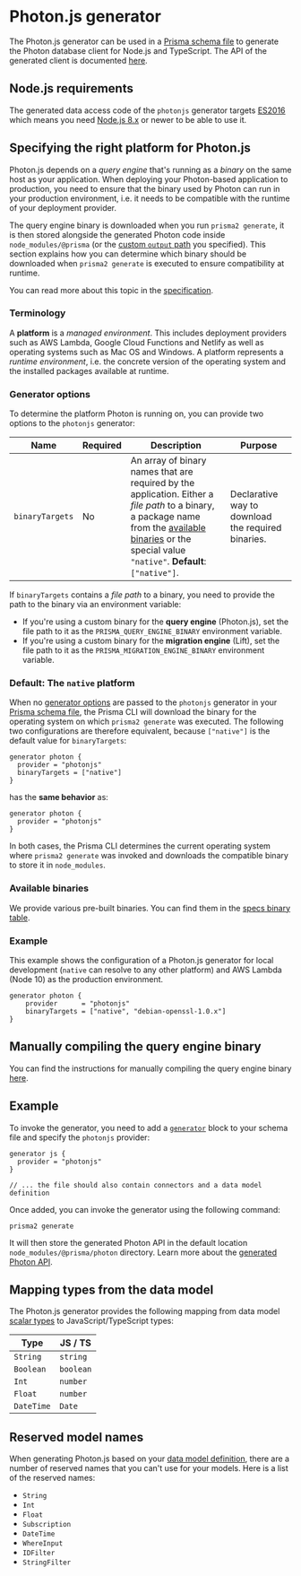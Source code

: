 # Photon.js generator

The Photon.js generator can be used in a [Prisma schema file](../../prisma-schema-file.md) to generate the Photon database client for Node.js and TypeScript. The API of the generated client is documented [here](../../photon/api.md).

## Node.js requirements

The generated data access code of the `photonjs` generator targets [ES2016](https://exploringjs.com/es2016-es2017/) which means you need [Node.js 8.x](https://nodejs.org/en/download/releases/) or newer to be able to use it.

## Specifying the right platform for Photon.js

Photon.js depends on a _query engine_ that's running as a _binary_ on the same host as your application. When deploying your Photon-based application to production, you need to ensure that the binary used by Photon can run in your production environment, i.e. it needs to be compatible with the runtime of your deployment provider.

The query engine binary is downloaded when you run `prisma2 generate`, it is then stored alongside the generated Photon code inside `node_modules/@prisma` (or the [custom `output` path](../../photon/codegen-and-node-setup.md) you specified). This section explains how you can determine which binary should be downloaded when `prisma2 generate` is executed to ensure compatibility at runtime.

You can read more about this topic in the [specification](https://github.com/prisma/specs/blob/master/binaries/Readme.md).

### Terminology

A **platform** is a _managed environment_. This includes deployment providers such as AWS Lambda, Google Cloud Functions and Netlify as well as operating systems such as Mac OS and Windows. A platform represents a _runtime environment_, i.e. the concrete version of the operating system and the installed packages available at runtime.

### Generator options

To determine the platform Photon is running on, you can provide two options to the `photonjs` generator:

| Name             | Required                                               | Description                                                                                                                                                                                                                | Purpose                                                   |
| ---------------- | ------------------------------------------------------ | -------------------------------------------------------------------------------------------------------------------------------------------------------------------------------------------------------------------------- | --------------------------------------------------------- |
| `binaryTargets`      | No                                                     | An array of binary names that are required by the application. Either a _file path_ to a binary, a package name from the [available binaries](#available-binaries) or the special value `"native"`. **Default**: `["native"]`. | Declarative way to download the required binaries.        |

If `binaryTargets` contains a _file path_ to a binary, you need to provide the path to the binary via an environment variable:

- If you're using a custom binary for the **query engine** (Photon.js), set the file path to it as the `PRISMA_QUERY_ENGINE_BINARY` environment variable.
- If you're using a custom binary for the **migration engine** (Lift), set the file path to it as the `PRISMA_MIGRATION_ENGINE_BINARY` environment variable.

### Default: The `native` platform

When no [generator options](#generator-options) are passed to the `photonjs` generator in your [Prisma schema file](../prisma-schema-file.md), the Prisma CLI will download the binary for the operating system on which `prisma2 generate` was executed. The following two configurations are therefore equivalent, because `["native"]` is the default value for `binaryTargets`:

```prisma
generator photon {
  provider = "photonjs"
  binaryTargets = ["native"]
}
```

has the **same behavior** as:

```prisma
generator photon {
  provider = "photonjs"
}
```

In both cases, the Prisma CLI determines the current operating system where `prisma2 generate` was invoked and downloads the compatible binary to store it in `node_modules`.

### Available binaries

We provide various pre-built binaries. You can find them in the [specs binary table](https://github.com/prisma/specs/blob/master/binaries/Readme.md#binary-build-targets).

### Example

This example shows the configuration of a Photon.js generator for local development (`native` can resolve to any other platform) and AWS Lambda (Node 10) as the production environment.

```prisma
generator photon {
    provider      = "photonjs"
    binaryTargets = ["native", "debian-openssl-1.0.x"] 
}
```

## Manually compiling the query engine binary

You can find the instructions for manually compiling the query engine binary [here](https://github.com/prisma/prisma-engine#building-prisma-engines).

## Example

To invoke the generator, you need to add a [`generator`](../../prisma-schema-file.md#generators-optional) block to your schema file and specify the `photonjs` provider:

```prisma
generator js {
  provider = "photonjs"
}

// ... the file should also contain connectors and a data model definition
```

Once added, you can invoke the generator using the following command:

```
prisma2 generate
```

It will then store the generated Photon API in the default location `node_modules/@prisma/photon` directory. Learn more about the [generated Photon API](../../photon/api.md).

## Mapping types from the data model

The Photon.js generator provides the following mapping from data model [scalar types](../../data-modeling.md#scalar-types) to JavaScript/TypeScript types:

| Type       | JS / TS   |
| ---------- | --------- |
| `String`   | `string`  |
| `Boolean`  | `boolean` |
| `Int`      | `number`  |
| `Float`    | `number`  |
| `DateTime` | `Date`    |

## Reserved model names

When generating Photon.js based on your [data model definition](./data-modeling.md#data-model-definition), there are a number of reserved names that you can't use for your models. Here is a list of the reserved names:

- `String`
- `Int`
- `Float`
- `Subscription`
- `DateTime`
- `WhereInput`
- `IDFilter`
- `StringFilter`
